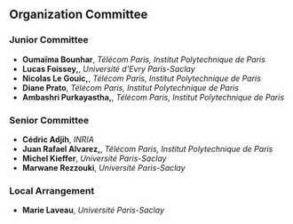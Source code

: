 ## Organization Committee
### Junior Committee
* **Oumaïma Bounhar**, *Télécom Paris, Institut Polytechnique de Paris*
* **Lucas Foissey,**, *Université d'Evry Paris-Saclay*
* **Nicolas Le Gouic,**, *Télécom Paris, Institut Polytechnique de Paris*
* **Diane Prato**, *Télécom Paris, Institut Polytechnique de Paris*
* **Ambashri Purkayastha,**, *Télécom Paris, Institut Polytechnique de Paris*
### Senior Committee 
* **Cédric Adjih**, *INRIA*
* **Juan Rafael Alvarez,**, *Télécom Paris, Institut Polytechnique de Paris*
* **Michel Kieffer**, *Université Paris-Saclay*
* **Marwane Rezzouki**, *Université Paris-Saclay*
### Local Arrangement
* **Marie Laveau**, *Université Paris-Saclay*

